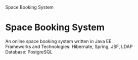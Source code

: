Space Booking System
# Space Booking System
An online space booking system written in Java EE.  
Frameworks and Technologies: Hibernate, Spring, JSF, LDAP  
Database: PostgreSQL
